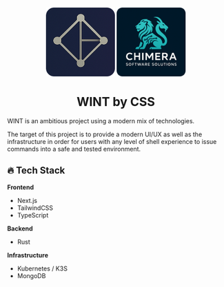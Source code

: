 <p align="center">
  <img src="https://github.com/ChimeraSoftwareSolutions/.github/blob/dbd8a35fc0f755339049c48966797355e0e59bee/assets/WINT_LOGO_ROUNDED.png" width="160">
  <img src="https://github.com/ChimeraSoftwareSolutions/.github/blob/dbd8a35fc0f755339049c48966797355e0e59bee/assets/CSS_LOGO_ROUNDED.png" width="160">
</p>
<h1 align="center">WINT by CSS</h1>

<p>WINT is an ambitious project using a modern mix of technologies.</p>
<p>The target of this project is to provide a modern UI/UX as well as the infrastructure in order for users with any level of shell experience to issue commands into a safe and tested environment.</p>

## 🔥 Tech Stack

**Frontend**
  - Next.js
  - TailwindCSS 
  - TypeScript
  
**Backend**
  - Rust

**Infrastructure**
   - Kubernetes / K3S
   - MongoDB
